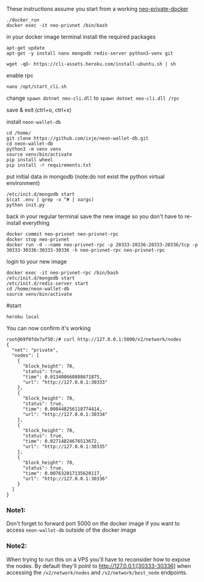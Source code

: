 
These instructions assume you start from a working [neo-private-docker](https://github.com/CityOfZion/neo-privatenet-docker)

```
./docker_run
docker exec -it neo-privnet /bin/bash
```

in your docker image terminal install the required packages
```
apt-get update
apt-get -y install nano mongodb redis-server python3-venv git

wget -qO- https://cli-assets.heroku.com/install-ubuntu.sh | sh
```

enable rpc

```nano /opt/start_cli.sh```

change
```spawn dotnet neo-cli.dll```
to
```spawn dotnet neo-cli.dll /rpc```

save & exit (ctrl+o, ctrl+x)

install `neon-wallet-db`
```
cd /home/
git clone https://github.com/ixje/neon-wallet-db.git
cd neon-wallet-db
python3 -m venv venv
source venv/bin/activate
pip install wheel
pip install -r requirements.txt
```

put initial data in mongodb (note:do not exist the python virtual environment)
```
/etc/init.d/mongodb start
$(cat .env | grep -v ^# | xargs)
python init.py
````

back in your regular terminal
save the new image so you don't have to re-install everything
```
docker commit neo-privnet neo-privnet-rpc
docker stop neo-privnet
docker run -d --name neo-privnet-rpc -p 20333-20336:20333-20336/tcp -p 30333-30336:30333-30336 -h neo-privnet-rpc neo-privnet-rpc
```

login to your new image
```
docker exec -it neo-privnet-rpc /bin/bash
/etc/init.d/mongodb start
/etc/init.d/redis-server start
cd /home/neon-wallet-db
source venv/bin/activate
```

#start 
```
heroku local
```

You can now confirm it's working
```
root@69f0fde7af50:/# curl http://127.0.0.1:5000/v2/network/nodes
{
  "net": "private",
  "nodes": [
    {
      "block_height": 70,
      "status": true,
      "time": 0.013408660888671875,
      "url": "http://127.0.0.1:30333"
    },
    {
      "block_height": 70,
      "status": true,
      "time": 0.008440256118774414,
      "url": "http://127.0.0.1:30334"
    },
    {
      "block_height": 70,
      "status": true,
      "time": 0.02714824676513672,
      "url": "http://127.0.0.1:30335"
    },
    {
      "block_height": 70,
      "status": true,
      "time": 0.007632017135620117,
      "url": "http://127.0.0.1:30336"
    }
  ]
}
```

### Note1:
Don't forget to forward port 5000 on the docker image if you want to access `neon-wallet-db` outside of the docker image

### Note2:
When trying to run this on a VPS you'll have to reconsider how to expose the nodes. By default they'll point to http://127.0.0.1:[30333-30336] when accessing the `/v2/network/nodes` and `/v2/network/best_node` endpoints.